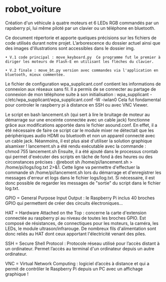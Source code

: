 # robot_voiture
Création d'un véhicule à quatre moteurs et 6 LEDs RGB commandés par un rapsberry pi, lui même piloté par un clavier ou un téléphone en bluetooth.

Ce document répertorie et apporte quelques précisions sur les fichiers de code utilisés durant notre projet. L’arborescence du dossier actuel ainsi que des images d'illustrations sont accessibles dans le dossier img.
    
    • V.1 code principal : move_keyboard.py  Ce programme fut le premier à diriger les moteurs de Flash-E en utilisant les flèches du clavier. 
    
    • V.2 finale : move_bt.py version avec commandes via l'application en bluetooth, mieux commentée.

Le fichier de configuration wpa_supplicant.conf contient les informations de connexion aux réseaux sans fil. Il a permis de se connecter au partage de connexion de mon téléphone suite à son initialisation : wpa_supplicant -c/etc/wpa_supplicant/wpa_supplicant.conf -W -iwlan0 Cela fut fondamental pour controler le raspberry pi à distance en SSH ou avec VNC Viewer.

Le script en bash lancement.sh (qui sert à lire le bruitage de moteur au démarrage sur une enceinte connectée avec un cable jack) fonctionne grâce aux modifications apportée dans le fichier asound.conf. En effet, il a été nécessaire de faire ce script car le module mixer ne détectait que les périphériques audio HDMI ou bluetooth et non un appareil connecté avec un cable jack. Néanmoins, il est plus aisé d'utiliser la solution graphique alsamixer ! lancement.sh a été rendu exécutable avec la commande : chmod 755 lancement.sh
Ensuite, il a été ajouté dans le processus crontab qui permet d'exécuter des scripts en tâche de fond à des heures ou des circonstances précises : @reboot sh /home/pi/lancement.sh > /home/pi/logs/log.txt 2>&1.  Cette ligne va permettre d'effectuer la commande sh /home/pi/lancement.sh lors du démarrage et d'enregistrer les messages d'erreur et logs dans le fichier logs/log.txt. Si nécessaire, il est donc possible de regarder les messages de "sortie" du script dans le fichier log.txt.

GPIO = General Purpose Input Output : le Raspberry Pi inclus 40 broches GPIO qui permettent de créer des circuits électroniques...

HAT = Hardware Attached on the Top : concerne la carte d'extension connectée au raspberry pi au niveau de toutes les broches GPIO. Est composé de résistances, de connectiques pour les moteurs, la caméra, les LEDs, le module ultrason/infrarouge. De nombreux fils d'alimentation sont donc reliés au HAT dont ceux apportant l'électricité venant des piles.

SSH = Secure Shell Protocol : Protocole réseau utilisé pour l’accès distant à un ordinateur. Permet l’accès au terminal d'un ordinateur depuis un autre ordinateur.

VNC = Virtual Network Computing : logiciel d’accès à distance et qui a permit de contrôler le Raspberry Pi depuis un PC avec un affichage graphique !
